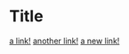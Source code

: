 # Title

[a link!](https://something.com)
[another link!](some-page.html)
[a new link!](some-other.html)
